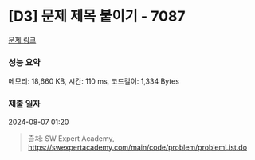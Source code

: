 # [D3] 문제 제목 붙이기 - 7087 

[문제 링크](https://swexpertacademy.com/main/code/problem/problemDetail.do?contestProbId=AWkIdD46A5EDFAXC) 

### 성능 요약

메모리: 18,660 KB, 시간: 110 ms, 코드길이: 1,334 Bytes

### 제출 일자

2024-08-07 01:20



> 출처: SW Expert Academy, https://swexpertacademy.com/main/code/problem/problemList.do